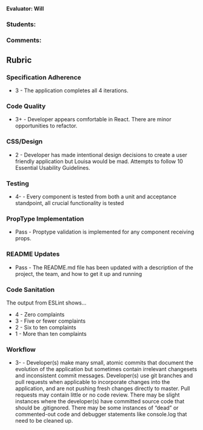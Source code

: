 #### Evaluator: Will
### Students:
### Comments:

## Rubric

### Specification Adherence

* 3 - The application completes all 4 iterations.

### Code Quality

* 3+ - Developer appears comfortable in React. There are minor opportunities to refactor.

### CSS/Design

* 2 - Developer has made intentional design decisions to create a user friendly application but Louisa would be mad. Attempts to follow 10 Essential Usability Guidelines.

### Testing

* 4- - Every component is tested from both a unit and acceptance standpoint, all crucial functionality is tested

### PropType Implementation

* Pass - Proptype validation is implemented for any component receiving props.

### README Updates

* Pass - The README.md file has been updated with a description of the project, the team, and how to get it up and
  running

### Code Sanitation

The output from ESLint shows…

* 4 - Zero complaints
* 3 - Five or fewer complaints
* 2 - Six to ten complaints
* 1 - More than ten complaints

### Workflow

* 3- - Developer(s) make many small, atomic commits that document the evolution of the application but sometimes contain irrelevant changesets and inconsistent commit messages. Developer(s) use git branches and pull requests when applicable to incorporate changes into the application, and are not pushing fresh changes directly to master. Pull requests may contain little or no code review. There may be slight instances where the developer(s) have committed source code that should be .gitignored. There may be some instances of “dead” or commented-out code and debugger statements like console.log that need to be cleaned up.
